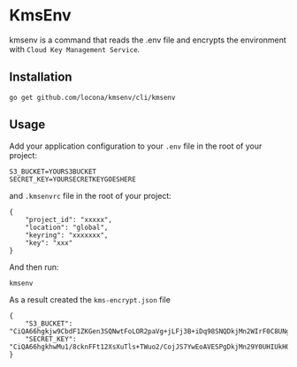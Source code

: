 # KmsEnv

kmsenv is a command that reads the .env file and encrypts the environment with `Cloud Key Management Service`.

## Installation

```
go get github.com/locona/kmsenv/cli/kmsenv
```

## Usage

Add your application configuration to your `.env` file in the root of your project:

```
S3_BUCKET=YOURS3BUCKET
SECRET_KEY=YOURSECRETKEYGOESHERE
```

and `.kmsenvrc` file in the root of your project:

```
{
	"project_id": "xxxxx",
	"location": "global",
	"keyring": "xxxxxxx",
	"key": "xxx"
}
```

And then run:
```
kmsenv
```

As a result created the `kms-encrypt.json` file

```
{
	"S3_BUCKET": "CiQA66hgkjw9CbdF1ZKGen3SQNwtFoLOR2paVg+jLFj3B+iDq98SNQDkjMn2WIrF0C8UNgVHAy/knG9DORLvZjaX6DO8ha039AYMGsrFDoizfEzX1em9LPp2CAQT",
	"SECRET_KEY": "CiQA66hgkhwMu1/8cknFFt12XsXuTls+TWuo2/CojJS7YwEoAVESPgDkjMn29Y0UHIUkHQCypRD3Io1BC5ObnC3INKOX/hrUZ9O2ulPjNaRIZRs1w57LiIXPJku4qvUIegkfz33G"
}
```
